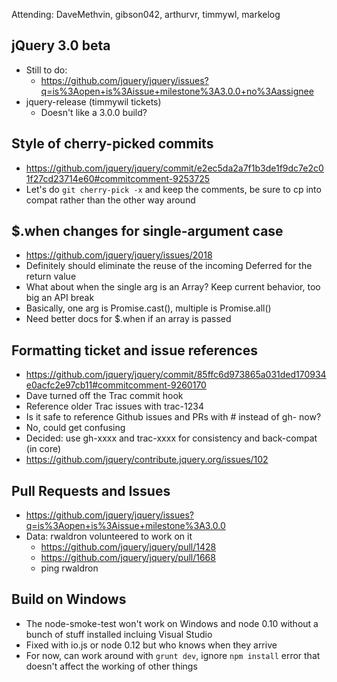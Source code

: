 Attending: DaveMethvin, gibson042, arthurvr, timmywl, markelog

## jQuery 3.0 beta
* Still to do:
  - https://github.com/jquery/jquery/issues?q=is%3Aopen+is%3Aissue+milestone%3A3.0.0+no%3Aassignee
* jquery-release (timmywil tickets)
  - Doesn't like a 3.0.0 build?
  
## Style of cherry-picked commits
* https://github.com/jquery/jquery/commit/e2ec5da2a7f1b3de1f9dc7e2c01f27cd23714e60#commitcomment-9253725
* Let's do `git cherry-pick -x` and keep the comments, be sure to cp into compat rather than the other way around

## $.when changes for single-argument case
* https://github.com/jquery/jquery/issues/2018
* Definitely should eliminate the reuse of the incoming Deferred for the return value
* What about when the single arg is an Array? Keep current behavior, too big an API break
* Basically, one arg is Promise.cast(), multiple is Promise.all()
* Need better docs for $.when if an array is passed

## Formatting ticket and issue references
* https://github.com/jquery/jquery/commit/85ffc6d973865a031ded170934e0acfc2e97cb11#commitcomment-9260170
* Dave turned off the Trac commit hook
* Reference older Trac issues with trac-1234
* Is it safe to reference Github issues and PRs with # instead of gh- now?
* No, could get confusing
* Decided: use gh-xxxx and trac-xxxx for consistency and back-compat (in core)
* https://github.com/jquery/contribute.jquery.org/issues/102

## Pull Requests and Issues
* https://github.com/jquery/jquery/issues?q=is%3Aopen+is%3Aissue+milestone%3A3.0.0
* Data: rwaldron volunteered to work on it
  - https://github.com/jquery/jquery/pull/1428
  - https://github.com/jquery/jquery/pull/1668
  - ping rwaldron	

## Build on Windows
* The node-smoke-test won't work on Windows and node 0.10 without a bunch of stuff installed incluing Visual Studio
* Fixed with io.js or node 0.12 but who knows when they arrive
* For now, can work around with `grunt dev`, ignore `npm install` error that doesn't affect the working of other things
